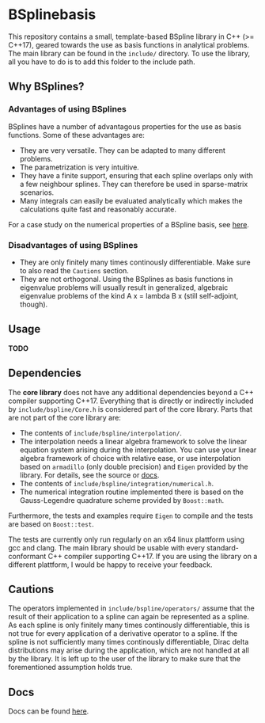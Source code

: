 # BSplinebasis
This repository contains a small, template-based BSpline library in C++ (>= C++17), geared towards the use as basis functions in analytical problems. The main library can be found in the `include/` directory. To use the library,
all you have to do is to add this folder to the include path.

## Why BSplines?
### Advantages of using BSplines
BSplines have a number of advantagous properties for the use as basis functions. Some of these advantages are:

- They are very versatile. They can be adapted to many different problems.
- The parametrization is very intuitive.
- They have a finite support, ensuring that each spline overlaps only with a few neighbour splines. They can therefore be used in sparse-matrix scenarios.
- Many integrals can easily be evaluated analytically which makes the calculations quite fast and reasonably accurate.

For a case study on the numerical properties of a BSpline basis, see [here](readme/convergence.md).

### Disadvantages of using BSplines

- They are only finitely many times continously differentiable. Make sure to also read the `Cautions` section.
- They are not orthogonal. Using the BSplines as basis functions in eigenvalue problems will usually result in generalized, algebraic eigenvalue problems of the kind A x = lambda B x (still self-adjoint, though).

## Usage
**TODO**


## Dependencies
The **core library** does not have any additional dependencies beyond a C++ compiler supporting C++17. Everything that is directly or indirectly included by `include/bspline/Core.h` is considered part of the core library. Parts that are not part of the core library are:

- The contents of `include/bspline/interpolation/`.
 - The interpolation needs a linear algebra framework to solve the linear equation system arising during the interpolation. You can use your linear algebra framework of choice with relative ease, or use interpolation based on `armadillo` (only double precision) and `Eigen` provided by the library. For details, see the source or [docs](https://okruz.github.io/BSplinebasis/namespacebspline_1_1interpolation.html).
- The contents of `include/bspline/integration/numerical.h`.
 - The numerical integration routine implemented there is based on the Gauss-Legendre quadrature scheme provided by `Boost::math`.

Furthermore, the tests and examples require `Eigen` to compile and the tests are based on `Boost::test`.

The tests are currently only run regularly on an x64 linux plattform using gcc and clang. The main library should be usable with every standard-conformant C++ compiler supporting C++17. If you are using the library on a different plattform, I would be happy to receive your feedback.


## Cautions
The operators implemented in `include/bspline/operators/` assume that the result of their application to a spline can again be represented as a spline. As each spline is only finitely many times continously differentiable, this is not true for every application of a derivative operator to a spline. If the spline is not sufficiently many times continously differentiable, Dirac delta distributions may arise during the application, which are not handled at all by the library. It is left up to the user of the library to make sure that the forementioned assumption holds true.


## Docs
Docs can be found [here](https://okruz.github.io/BSplinebasis/).
